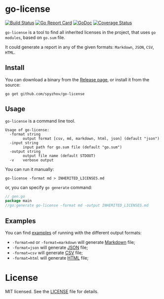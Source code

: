 # go-license

[![Build Status](https://travis-ci.com/spyzhov/go-license.svg?branch=master)](https://travis-ci.com/spyzhov/go-license)
[![Go Report Card](https://goreportcard.com/badge/github.com/spyzhov/go-license)](https://goreportcard.com/report/github.com/spyzhov/go-license)
[![GoDoc](https://godoc.org/github.com/spyzhov/go-license?status.svg)](https://godoc.org/github.com/spyzhov/go-license)
[![Coverage Status](https://coveralls.io/repos/github/spyzhov/go-license/badge.svg?branch=master)](https://coveralls.io/github/spyzhov/go-license?branch=master)

`go-license` is a tool to find all inherited licenses in the project, that uses `go modules`, based on `go.sum` file.

It could generate a report in any of the given formats: `Markdown`, `JSON`, `CSV`, `HTML`.

## Install

You can download a binary from the [Release page](https://github.com/spyzhov/go-license/releases), 
or install it from the source:

```
go get github.com/spyzhov/go-license
```

## Usage

`go-license` is a command line tool. 

```
Usage of go-license:
  -format string
        output format [csv, md, markdown, html, json] (default "json")
  -input string
        input path for go.sum file (default "go.sum")
  -output string
        output file name (default STDOUT)
  -v    verbose output
```

You can run it manually: 

```
go-license -format md > INHERITED_LICENSES.md
```

or, you can specify `go generate` command:

```go
// gen.go
package main
//go:generate go-license -format md -output INHERITED_LICENSES.md
```

## Examples

You can find [examples](examples) of running with the different output formats:
* `-format=md` or `-format=markdown` will generate [Markdown](examples/inherited_licenses.md) file;
* `-format=json` will generate [JSON](examples/inherited_licenses.json) file;
* `-format=csv` will generate [CSV](examples/inherited_licenses.csv) file;
* `-format=html` will generate [HTML](examples/inherited_licenses.html) file;

# License

MIT licensed. See the [LICENSE](LICENSE) file for details.
